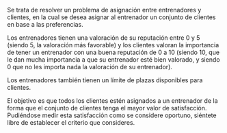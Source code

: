 Se trata de resolver un problema de asignación entre entrenadores y clientes, en la cual se desea asignar al entrenador un conjunto de clientes en base a las preferencias.

Los entrenadores tienen una valoración de su reputación entre 0 y 5 (siendo 5, la valoración más favorable) y los clientes valoran la importancia de tener un entrenador con una buena reputación de 0 a 10 (siendo 10, que le dan mucha importancia a que su entrenador esté bien valorado, y siendo 0 que no les importa nada la valoración de su entrenador).

Los entrenadores también tienen un límite de plazas disponibles para clientes.

El objetivo es que todos los clientes estén asignados a un entrenador de la forma que el conjunto de clientes tenga el mayor valor de satisfacción. Pudiéndose medir esta satisfacción como se considere oportuno, siéntete libre de establecer el criterio que consideres.
